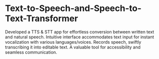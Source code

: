 # Text-to-Speech-and-Speech-to-Text-Transformer
Developed a TTS &amp; STT app for effortless conversion between written text and natural speech. Intuitive interface accommodates text input for instant vocalization with various languages/voices. Records speech, swiftly transcribing it into editable text. A valuable tool for accessibility and seamless communication.
